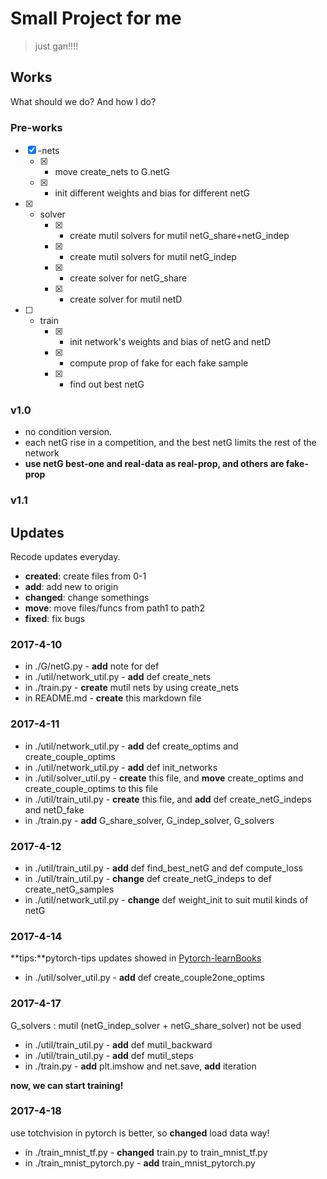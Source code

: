 # Small Project for me
> just gan!!!!


## Works
What should we do? And how I do?

### Pre-works

* [x] -nets
    * [x] - move create_nets to G.netG
    * [x] - init different weights and bias for different netG
* [x] - solver
    * [x] - create mutil solvers for mutil netG_share+netG_indep
    * [x] - create mutil solvers for mutil netG_indep
    * [x] - create solver for netG_share
    * [x] - create solver for mutil netD
* [ ] - train
    * [x] - init network's weights and bias of netG and netD
    * [x] - compute prop of fake for each fake sample
    * [x] - find out best netG

### v1.0

* no condition version.
* each netG rise in a competition, and the best netG limits the rest of the network
* **use netG best-one and real-data as real-prop, and others are fake-prop**

### v1.1

## Updates
Recode updates everyday.

* **created**: create files from 0-1
* **add**: add new to origin
* **changed**: change somethings
* **move**: move files/funcs from path1 to path2
* **fixed**: fix bugs

### 2017-4-10

* in ./G/netG.py - **add** note for def
* in ./util/network_util.py - **add** def create_nets
* in ./train.py - **create** mutil nets by using create_nets
* in README.md - **create** this markdown file

### 2017-4-11

* in ./util/network_util.py - **add** def create_optims and create_couple_optims
* in ./util/network_util.py - **add** def init_networks
* in ./util/solver_util.py - **create** this file, and **move** create_optims and create_couple_optims to this file
* in ./util/train_util.py - **create** this file, and **add** def create_netG_indeps and netD_fake
* in ./train.py - **add** G_share_solver, G_indep_solver, G_solvers

### 2017-4-12

* in ./util/train_util.py - **add** def find_best_netG and def compute_loss
* in ./util/train_util.py - **change** def create_netG_indeps to def create_netG_samples
* in ./util/network_util.py - **change** def weight_init to suit mutil kinds of netG

### 2017-4-14

**tips:**pytorch-tips updates showed in [Pytorch-learnBooks](https://github.com/JiangWeixian/Pytorch-LearnBooks)

* in ./util/solver_util.py - **add** def create_couple2one_optims

### 2017-4-17

G_solvers : mutil (netG_indep_solver + netG_share_solver) not be used

* in ./util/train_util.py - **add** def mutil_backward
* in ./util/train_util.py - **add** def mutil_steps
* in ./train.py - **add** plt.imshow and net.save, **add** iteration

**now, we can start training!** 

### 2017-4-18

use totchvision in pytorch is better, so **changed** load data way!

* in ./train_mnist_tf.py - **changed** train.py to train_mnist_tf.py
* in ./train_mnist_pytorch.py - **add** train_mnist_pytorch.py